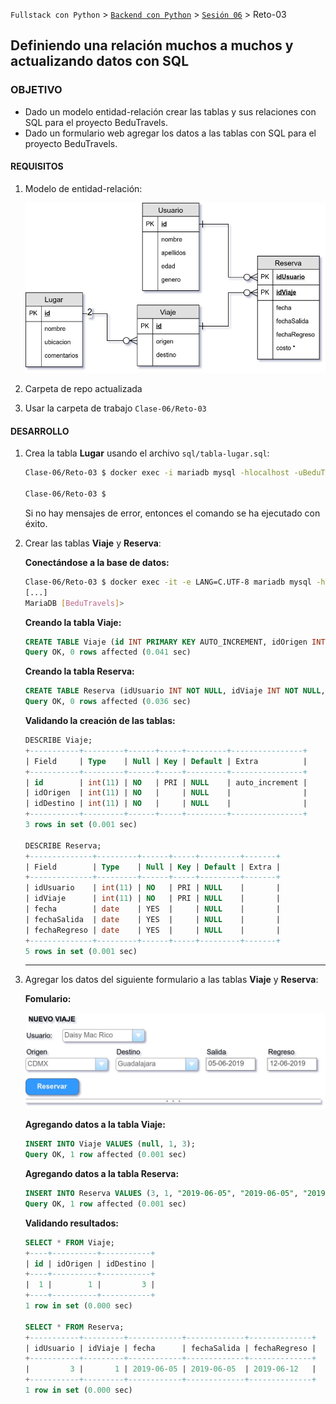 `Fullstack con Python` > [`Backend con Python`](../../Readme.md) > [`Sesión 06`](../Readme.md) > Reto-03
## Definiendo una relación muchos a muchos y actualizando datos con SQL

### OBJETIVO
 - Dado un modelo entidad-relación crear las tablas y sus relaciones con SQL para el proyecto BeduTravels.
 - Dado un formulario web agregar los datos a las tablas con SQL para el proyecto BeduTravels.


#### REQUISITOS
1. Modelo de entidad-relación:

   ![Diagrama entidad-relación](modelo-entidad-relacion.jpg)

1. Carpeta de repo actualizada
1. Usar la carpeta de trabajo `Clase-06/Reto-03`


#### DESARROLLO
1. Crea la tabla __Lugar__ usando el archivo `sql/tabla-lugar.sql`:

   ```bash
   Clase-06/Reto-03 $ docker exec -i mariadb mysql -hlocalhost -uBeduTravels -pBeduTravels BeduTravels < sql/tabla-lugar.sql

   Clase-06/Reto-03 $
   ```
   Si no hay mensajes de error, entonces el comando se ha ejecutado con éxito.

1. Crear las tablas __Viaje__ y __Reserva__:

   __Conectándose a la base de datos:__

    ```bash
    Clase-06/Reto-03 $ docker exec -it -e LANG=C.UTF-8 mariadb mysql -hlocalhost -uBeduTravels -pBeduTravels BeduTravels
    [...]
    MariaDB [BeduTravels]>
    ```

   __Creando la tabla Viaje:__

   ```sql
   CREATE TABLE Viaje (id INT PRIMARY KEY AUTO_INCREMENT, idOrigen INT NOT NULL, idDestino INT NOT NULL);
   Query OK, 0 rows affected (0.041 sec)
   ```

   __Creando la tabla Reserva:__

   ```sql
   CREATE TABLE Reserva (idUsuario INT NOT NULL, idViaje INT NOT NULL, fecha DATE, fechaSalida Date, fechaRegreso DATE, PRIMARY KEY (idUsuario, idViaje));
   Query OK, 0 rows affected (0.036 sec)
   ```

   __Validando la creación de las tablas:__

   ```sql
   DESCRIBE Viaje;
   +-----------+---------+------+-----+---------+----------------+
   | Field     | Type    | Null | Key | Default | Extra          |
   +-----------+---------+------+-----+---------+----------------+
   | id        | int(11) | NO   | PRI | NULL    | auto_increment |
   | idOrigen  | int(11) | NO   |     | NULL    |                |
   | idDestino | int(11) | NO   |     | NULL    |                |
   +-----------+---------+------+-----+---------+----------------+
   3 rows in set (0.001 sec)

   DESCRIBE Reserva;
   +--------------+---------+------+-----+---------+-------+
   | Field        | Type    | Null | Key | Default | Extra |
   +--------------+---------+------+-----+---------+-------+
   | idUsuario    | int(11) | NO   | PRI | NULL    |       |
   | idViaje      | int(11) | NO   | PRI | NULL    |       |
   | fecha        | date    | YES  |     | NULL    |       |
   | fechaSalida  | date    | YES  |     | NULL    |       |
   | fechaRegreso | date    | YES  |     | NULL    |       |
   +--------------+---------+------+-----+---------+-------+
   5 rows in set (0.001 sec)
   ```
   ***

1. Agregar los datos del siguiente formulario a las tablas __Viaje__ y __Reserva__:

   __Fomulario:__

   ![Fomulario](assets/nuevo-viaje.jpg)

   __Agregando datos a la tabla Viaje:__

   ```sql
   INSERT INTO Viaje VALUES (null, 1, 3);
   Query OK, 1 row affected (0.001 sec)
   ```

   __Agregando datos a la tabla Reserva:__

   ```sql
   INSERT INTO Reserva VALUES (3, 1, "2019-06-05", "2019-06-05", "2019-06-12");
   Query OK, 1 row affected (0.001 sec)
   ```

   __Validando resultados:__

   ```sql
   SELECT * FROM Viaje;
   +----+----------+-----------+
   | id | idOrigen | idDestino |
   +----+----------+-----------+
   |  1 |        1 |         3 |
   +----+----------+-----------+
   1 row in set (0.000 sec)

   SELECT * FROM Reserva;
   +-----------+---------+------------+-------------+--------------+
   | idUsuario | idViaje | fecha      | fechaSalida | fechaRegreso |
   +-----------+---------+------------+-------------+--------------+
   |         3 |       1 | 2019-06-05 | 2019-06-05  | 2019-06-12   |
   +-----------+---------+------------+-------------+--------------+
   1 row in set (0.000 sec)
   ```
